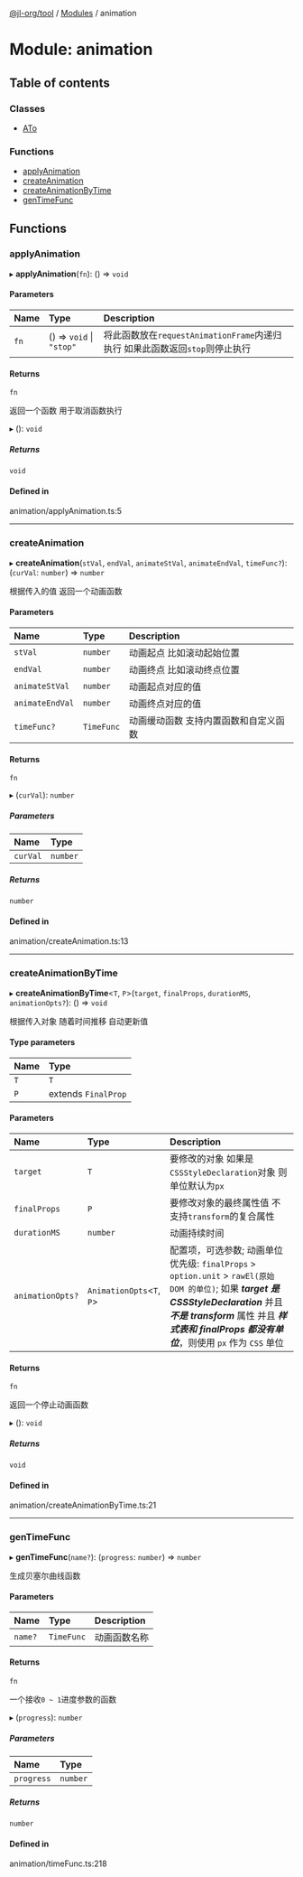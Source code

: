 [@jl-org/tool](../README.md) / [Modules](../modules.md) / animation

# Module: animation

## Table of contents

### Classes

- [ATo](../classes/animation.ATo.md)

### Functions

- [applyAnimation](animation.md#applyanimation)
- [createAnimation](animation.md#createanimation)
- [createAnimationByTime](animation.md#createanimationbytime)
- [genTimeFunc](animation.md#gentimefunc)

## Functions

### applyAnimation

▸ **applyAnimation**(`fn`): () => `void`

#### Parameters

| Name | Type | Description |
| :------ | :------ | :------ |
| `fn` | () => `void` \| ``"stop"`` | 将此函数放在`requestAnimationFrame`内递归执行 如果此函数返回`stop`则停止执行 |

#### Returns

`fn`

返回一个函数 用于取消函数执行

▸ (): `void`

##### Returns

`void`

#### Defined in

animation/applyAnimation.ts:5

___

### createAnimation

▸ **createAnimation**(`stVal`, `endVal`, `animateStVal`, `animateEndVal`, `timeFunc?`): (`curVal`: `number`) => `number`

根据传入的值 返回一个动画函数

#### Parameters

| Name | Type | Description |
| :------ | :------ | :------ |
| `stVal` | `number` | 动画起点 比如滚动起始位置 |
| `endVal` | `number` | 动画终点 比如滚动终点位置 |
| `animateStVal` | `number` | 动画起点对应的值 |
| `animateEndVal` | `number` | 动画终点对应的值 |
| `timeFunc?` | `TimeFunc` | 动画缓动函数 支持内置函数和自定义函数 |

#### Returns

`fn`

▸ (`curVal`): `number`

##### Parameters

| Name | Type |
| :------ | :------ |
| `curVal` | `number` |

##### Returns

`number`

#### Defined in

animation/createAnimation.ts:13

___

### createAnimationByTime

▸ **createAnimationByTime**\<`T`, `P`\>(`target`, `finalProps`, `durationMS`, `animationOpts?`): () => `void`

根据传入对象 随着时间推移 自动更新值

#### Type parameters

| Name | Type |
| :------ | :------ |
| `T` | `T` |
| `P` | extends `FinalProp` |

#### Parameters

| Name | Type | Description |
| :------ | :------ | :------ |
| `target` | `T` | 要修改的对象 如果是`CSSStyleDeclaration`对象 则单位默认为`px` |
| `finalProps` | `P` | 要修改对象的最终属性值 不支持`transform`的复合属性 |
| `durationMS` | `number` | 动画持续时间 |
| `animationOpts?` | `AnimationOpts`\<`T`, `P`\> | 配置项，可选参数; 动画单位优先级: `finalProps` > `option.unit` > `rawEl(原始 DOM 的单位)`; 如果 ***target 是 CSSStyleDeclaration*** 并且 ***不是 transform*** 属性 并且 ***样式表和 finalProps 都没有单位***，则使用 `px` 作为 `CSS` 单位 |

#### Returns

`fn`

返回一个停止动画函数

▸ (): `void`

##### Returns

`void`

#### Defined in

animation/createAnimationByTime.ts:21

___

### genTimeFunc

▸ **genTimeFunc**(`name?`): (`progress`: `number`) => `number`

生成贝塞尔曲线函数

#### Parameters

| Name | Type | Description |
| :------ | :------ | :------ |
| `name?` | `TimeFunc` | 动画函数名称 |

#### Returns

`fn`

一个接收`0 ~ 1`进度参数的函数

▸ (`progress`): `number`

##### Parameters

| Name | Type |
| :------ | :------ |
| `progress` | `number` |

##### Returns

`number`

#### Defined in

animation/timeFunc.ts:218
